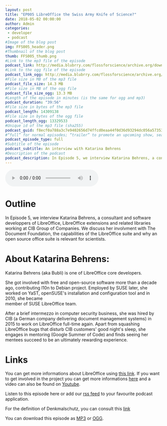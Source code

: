 ```yaml
---
layout: post
title: "EP005 LibreOffice the Swiss Army Knife of Science?"
date: 2018-05-02 00:00:00
author: Admin
categories: 
 - developer
 - podcast
#Image of the blog post
img: FFS005_header.png
#Thumbnail of the blog post
thumb: FFS005_thumb.png
#Link to the mp3 file of the episode
podcast_link: http://media.blubrry.com/flossforscience/archive.org/download/FlossforscienceEp005-LibreofficeTheSwissArmyKnifeOfScience/FLOSSforscience_EP005.mp3
#Link to the ogg file of the episode
podcast_link_ogg: http://media.blubrry.com/flossforscience/archive.org/download/FlossforscienceEp005-LibreofficeTheSwissArmyKnifeOfScience/FLOSSforscience_EP005.ogg
#File size in MB of the mp3 file
podcast_file_size: 14.3 MB
#File size in MB of the ogg file
podcast_file_size_ogg: 13.3 MB
#Length of the episode in minutes (is the same for ogg and mp3)
podcast_duration: "39:56"
#File size in bytes of the mp3 file
podcast_length: 14309138
#File size in bytes of the ogg file
podcast_length_ogg: 13329533
#Unique id of the mp3 file (sha255)
podcast_guid: f8ecf0a788a3c7e9402656d74ffcd0eaa44f0d36d93294dc056a57353ae8e712
#“full” for normal episodes; “trailer” to promote an upcoming show, season, or episode; or “bonus” for extra content related to a show, season, or episode.
podcast_episode_type: full
#Subtitle of the episode 
podcast_subtitle: An interview with Katarina Behrens
#Description of the podcast
podcast_description: In Episode 5, we interview Katarina Behrens, a consultant and software developpers of LibreOffice, LibreOffice extensions and related libraries working at CIB Group of Companies. We discuss her involvment with The Document Foundation, the capabilities of the LibreOffice suite and why an open source office suite is relevant for scientists.
---
```


<audio controls>
  <source src="https://media.blubrry.com/flossforscience/archive.org/download/FlossforscienceEp005-LibreofficeTheSwissArmyKnifeOfScience/FLOSSforscience_EP005.ogg" type="audio/ogg">
  <source src="https://media.blubrry.com/flossforscience/archive.org/download/FlossforscienceEp005-LibreofficeTheSwissArmyKnifeOfScience/FLOSSforscience_EP005.mp3" type="audio/mpeg">
Your browser does not support the audio element.
</audio>

# Outline

In Episode 5, we interview Katarina Behrens, a consultant and software developpers of LibreOffice, LibreOffice extensions and related libraries working at CIB Group of Companies. We discuss her involvment with The Document Foundation, the capabilities of the LibreOffice suite and why an open source office suite is relevant for scientists.

# About Katarina Behrens: 

Katarina Behrens (aka Bubli) is one of LibreOffice core developers.

She got involved with free and open-source software more than a decade ago, 
contributing l10n to Debian project. Employed by SUSE later, she worked on 
YaST, openSUSE's installation and configuration tool and in 2010, she became  
member of SUSE LibreOffice team. 

After a brief intermezzo in computer security business, she was hired by CIB 
(a German company delivering document management systems) in 2015 to 
work on LibreOffice full-time again. Apart from squashing LibreOffice bugs 
that disturb CIB customers' good night's sleep, she engages in mentoring 
(Google Summer of Code) and finds seeing her mentees succeed to be an 
ultimately rewarding experience.

# Links

You can get more informations about LibreOffice using [this link](https://www.libreoffice.org/discover/libreoffice/). If you want to get involved in the project you can get more informations [here](https://www.libreoffice.org/community/get-involved/) and a video can also be found on [Youtube](https://youtu.be/ir6KiKfnWCw). 

Listen to this episode here or add our [rss feed](https://flossforscience.github.io/feed.xml) to your favourite podcast application. 

For the definition of Denkmalschutz, you can consult this [link](https://dictionary.cambridge.org/dictionary/german-english/denkmalschutz)

You can download this episode as [MP3](https://media.blubrry.com/flossforscience/archive.org/download/FlossforscienceEp005-LibreofficeTheSwissArmyKnifeOfScience/FLOSSforscience_EP005.mp3) or [OGG](https://media.blubrry.com/flossforscience/archive.org/download/FlossforscienceEp005-LibreofficeTheSwissArmyKnifeOfScience/FLOSSforscience_EP005.ogg). 
